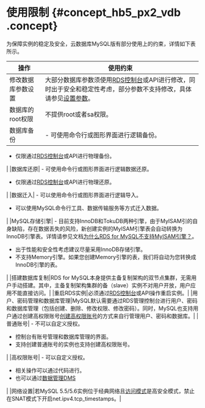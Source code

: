 # 使用限制 {#concept_hb5_px2_vdb .concept}

为保障实例的稳定及安全，云数据库MySQL版有部分使用上的约束，详情如下表所示。

|操作|使用约束|
|--|----|
|修改数据库参数设置|大部分数据库参数须使用[RDS控制台](https://rds.console.aliyun.com/)或API进行修改，同时出于安全和稳定性考虑，部分参数不支持修改，具体请参见[设置参数](../../../../cn.zh-CN/用户指南/实例管理/设置实例参数/使用控制台设置参数.md#)。|
|数据库的root权限|不提供root或者sa权限。|
|数据库备份| -   可使用命令行或图形界面进行逻辑备份。
-   仅限通过[RDS控制台](https://rds.console.aliyun.com/)或API进行物理备份。

 |
|数据库还原| -   可使用命令行或图形界面进行逻辑数据还原。
-   仅限通过[RDS控制台](https://rds.console.aliyun.com/)或API进行物理还原。

 |
|数据迁入| -   可以使用命令行或图形界面进行逻辑导入。
-   可以使用MySQL命令行工具、数据传输服务等方式迁入数据。

 |
|MySQL存储引擎| -   目前支持InnoDB和TokuDB两种引擎，由于MyISAM引的自身缺陷，存在数据丢失的风险，新创建实例的MyISAM引擎表会自动转换为InnoDB引擎表。详情请参见文档[为什么RDS for MySQL不支持MyISAM引擎？](https://help.aliyun.com/document_detail/52558.html)。
-   出于性能和安全性考虑建议尽量采用InnoDB存储引擎。
-   不支持Memory引擎。如果您创建Memory引擎的表，我们将自动为您转换成InnoDB引擎的表。

 |
|搭建数据库复制|RDS for MySQL本身提供主备复制架构的双节点集群，无需用户手动搭建。其中，主备复制架构集群的备（slave）实例不对用户开放，用户应用不能直接访问。|
|重启RDS实例|必须通过[RDS控制台](https://rds.console.aliyun.com/)或API操作重启实例。|
|用户、密码管理和数据库管理|MySQL默认需要通过RDS管理控制台进行用户、密码和数据库管理（包括创建、删除、修改权限、修改密码）。同时，MySQL也支持用户通过创建高权限账号[创建高权限账号](cn.zh-CN/快速入门MySQL版/初始化配置/创建数据库和账号/创建高权限账号.md#)的方式来自行管理用户、密码和数据库。|
|普通账号| -   不可以自定义授权。
-   控制台有账号管理和数据库管理的界面。
-   支持创建普通账号的实例也支持创建高权限账号。

 |
|高权限账号| -   可以自定义授权。
-   相关操作可以通过代码进行。
-   也可以通过[数据管理DMS](https://help.aliyun.com/document_detail/47550.html)

 |
|网络设置|若MySQL 5.5/5.6实例位于经典网络且[访问模式](../../../../cn.zh-CN/用户指南/网络管理/设置访问模式.md)是高安全模式，禁止在SNAT模式下开启net.ipv4.tcp\_timestamps。|

